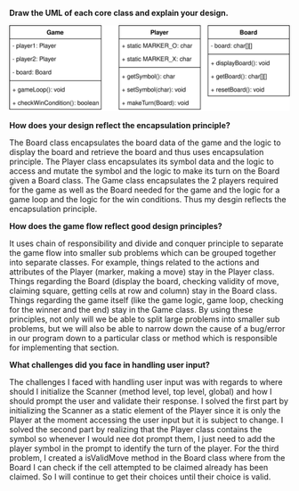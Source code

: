 **Draw the UML of each core class and explain your design.**

![SVG Image](step1.drawio.svg)

**How does your design reflect the encapsulation principle?**

The Board class encapsulates the board data of the game and the logic to display the board and retrieve the board and thus uses encapsulation principle. The Player class encapsulates its symbol data and the logic to access and mutate the symbol and the logic to make its turn on the Board given a Board class. The Game class encapsulates the 2 players required for the game as well as the Board needed for the game and the logic for a game loop and the logic for the win conditions. Thus my desgin reflects the encapsulation principle.

**How does the game flow reflect good design principles?**

It uses chain of responsibility and divide and conquer principle to separate the game flow into smaller sub problems which can be grouped together into separate classes. For example, things related to the actions and attributes of the Player (marker, making a move) stay in the Player class. Things regarding the Board (display the board, checking validity of move, claiming square, getting cells at row and column) stay in the Board class. Things regarding the game itself (like the game logic, game loop, checking for the winner and the end) stay in the Game class. By using these principles, not only will we be able to split large problems into smaller sub problems, but we will also be able to narrow down the cause of a bug/error in our program down to a particular class or method which is responsible for implementing that section.

**What challenges did you face in handling user input?**

The challenges I faced with handling user input was with regards to where should I initialize the Scanner (method level, top level, global) and how I should prompt the user and validate their response. I solved the first part by initializing the Scanner as a static element of the Player since it is only the Player at the moment accessing the user input but it is subject to change. I solved the second part by realizing that the Player class contains the symbol so whenever I would nee dot prompt them, I just need to add the player symbol in the prompt to identify the turn of the player. For the third problem, I created a isValidMove method in the Board class where from the Board I can check if the cell attempted to be claimed already has been claimed. So I will continue to get their choices until their choice is valid.

